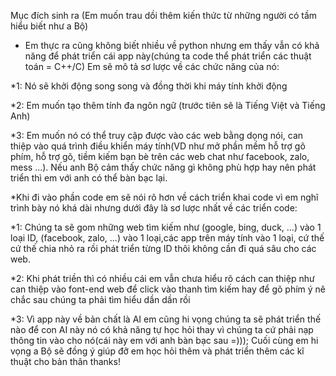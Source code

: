 Mục đích sinh ra (Em muốn trau dồi thêm kiến thức từ những người có tầm hiểu biết như a Bộ)
* Em thực ra cũng không biết nhiều về python nhưng em thấy vẫn có khả năng để phát triển cái app này(chúng ta code thể phát triển các thuật toán = C++/C)
Em sẽ mô tả sơ lược về các chức năng của nó:

*1: Nó sẽ khởi động song song và đồng thời khi máy tính khởi động

*2: Em muốn tạo thêm tính đa ngôn ngữ (trước tiên sẽ là Tiếng Việt và Tiếng Anh)

*3: Em muốn nó có thể truy cập được vào các web bằng dọng nói, can thiệp vào quá trình điều khiển máy tính(VD như mở phần mềm hỗ trợ gõ phím, hỗ trợ gõ, tiềm kiếm bạn bè trên các web chat như facebook, zalo, mess ...). Nếu anh Bộ cảm thấy chức năng gì không phù hợp hay nên phát triển thì em với anh có thể bàn bạc lại.

*Khi đi vào phần code em sẽ nói rõ hơn về cách triển khai code vì em nghĩ trình bày nó khá dài nhưng dưới đây là sơ lược nhất về các triển code:

*1: Chúng ta sẽ gom những web tìm kiếm như (google, bing, duck, ...) vào 1 loại ID, (facebook, zalo, ...) vào 1 loại,các app trên máy tính vào 1 loại, cứ thế cứ thế chia nhỏ ra rồi phát triển từng ID thôi không cần đi quá sâu cho các web.

*2: Khi phát triền thì có nhiều cái em vẫn chưa hiểu rõ cách can thiệp như can thiệp vào font-end web để click vào thanh tìm kiếm hay để gõ phím ý nê chắc sau chúng ta phải tìm hiểu dần dần rồi

*3: Vì app này về bản chất là AI em cũng hi vọng chúng ta sẽ phát triển thế nào để con AI này nó có khả năng tự học hỏi thay vì chúng ta cứ phải nạp thông tin vào cho nó(cái này em với anh bàn bạc sau =)));
Cuối cùng em hi vọng a Bộ sẽ đồng ý giúp đỡ em học hỏi thêm và phát triển thêm các kĩ thuật cho bản thân thanks!
